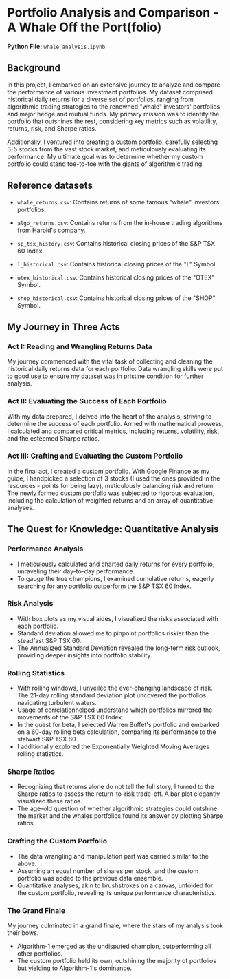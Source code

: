 # Portfolio Analysis and Comparison - A Whale Off the Port(folio)

__Python File:__ `whale_analysis.ipynb`

## Background
In this project, I embarked on an extensive journey to analyze and compare the performance of various investment portfolios. My dataset comprised historical daily returns for a diverse set of portfolios, ranging from algorithmic trading strategies to the renowned "whale" investors' portfolios and major hedge and mutual funds. My primary mission was to identify the portfolio that outshines the rest, considering key metrics such as volatility, returns, risk, and Sharpe ratios.

Additionally, I ventured into creating a custom portfolio, carefully selecting 3-5 stocks from the vast stock market, and meticulously evaluating its performance. My ultimate goal was to determine whether my custom portfolio could stand toe-to-toe with the giants of algorithmic trading.

## Reference datasets

* `whale_returns.csv`: Contains returns of some famous "whale" investors' portfolios.

* `algo_returns.csv`: Contains returns from the in-house trading algorithms from Harold's company.

* `sp_tsx_history.csv`: Contains historical closing prices of the S&P TSX 60 Index.

* `l_historical.csv`: Contains historical closing prices of the "L" Symbol.

* `otex_historical.csv`: Contains historical closing prices of the "OTEX" Symbol.

* `shop_historical.csv`: Contains historical closing prices of the "SHOP" Symbol.

## My Journey in Three Acts

### Act I: Reading and Wrangling Returns Data
My journey commenced with the vital task of collecting and cleaning the historical daily returns data for each portfolio. Data wrangling skills were put to good use to ensure my dataset was in pristine condition for further analysis.

### Act II: Evaluating the Success of Each Portfolio
With my data prepared, I delved into the heart of the analysis, striving to determine the success of each portfolio. Armed with mathematical prowess, I calculated and compared critical metrics, including returns, volatility, risk, and the esteemed Sharpe ratios.

### Act III: Crafting and Evaluating the Custom Portfolio
In the final act, I created a custom portfolio. With Google Finance as my guide, I handpicked a selection of 3 stocks (I used the ones provided in the resources - points for being lazy), meticulously balancing risk and return. The newly formed custom portfolio was subjected to rigorous evaluation, including the calculation of weighted returns and an array of quantitative analyses.

## The Quest for Knowledge: Quantitative Analysis

### Performance Analysis

* I meticulously calculated and charted daily returns for every portfolio, unraveling their day-to-day performance.
* To gauge the true champions, I examined cumulative returns, eagerly searching for any portfolio outperform the S&P TSX 60 Index.

### Risk Analysis

* With box plots as my visual aides, I visualized the risks associated with each portfolio.
* Standard deviation allowed me to pinpoint portfolios riskier than the steadfast S&P TSX 60.
* The Annualized Standard Deviation revealed the long-term risk outlook, providing deeper insights into portfolio stability.

### Rolling Statistics
* With rolling windows, I unveiled the ever-changing landscape of risk. The 21-day rolling standard deviation plot uncovered the portfolios navigating turbulent waters.
* Usage of correlationhelped understand which portfolios mirrored the movements of the S&P TSX 60 Index.
* In the quest for beta, I selected Warren Buffet's portfolio and embarked on a 60-day rolling beta calculation, comparing its performance to the stalwart S&P TSX 60.
* I additionally explored the Exponentially Weighted Moving Averages rolling statistics.


### Sharpe Ratios
* Recognizing that returns alone do not tell the full story, I turned to the Sharpe ratios to assess the return-to-risk trade-off. A bar plot elegantly visualized these ratios.
* The age-old question of whether algorithmic strategies could outshine the market and the whales portfolios found its answer by plotting Sharpe ratios.

### Crafting the Custom Portfolio

* The data wrangling and manipulation part was carried similar to the above.
* Assuming an equal number of shares per stock, and the custom portfolio was added to the previous data ensemble.
* Quantitative analyses, akin to brushstrokes on a canvas, unfolded for the custom portfolio, revealing its unique performance characteristics.

### The Grand Finale

My journey culminated in a grand finale, where the stars of my analysis took their bows.

* Algorithm-1 emerged as the undisputed champion, outperforming all other portfolios.
* The custom portfolio held its own, outshining the majority of portfolios but yielding to Algorithm-1's dominance.